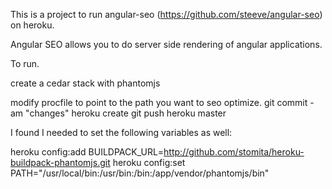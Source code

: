 This is a project to run angular-seo (https://github.com/steeve/angular-seo) on heroku.

Angular SEO allows you to do server side rendering of angular applications.

To run.

create a cedar stack with phantomjs

modify procfile to point to the path you want to seo optimize.
git commit -am "changes"
heroku create
git push heroku master

I found I needed to set the following variables as well:

heroku config:add BUILDPACK_URL=http://github.com/stomita/heroku-buildpack-phantomjs.git
heroku config:set PATH="/usr/local/bin:/usr/bin:/bin:/app/vendor/phantomjs/bin"
